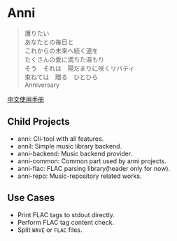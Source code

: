 # Anni

> 護りたい  
> あなたとの毎日と  
> これからの未来へ続く道を  
> たくさんの愛に満ちた温もり  
> そう　それは　陽だまりに咲くリバティ  
> 束ねては　贈る　ひとひら  
> Anniversary

[中文使用手册](https://anni.mmf.moe/)

## Child Projects

- anni: Cli-tool with all features.
- annil: Simple music library backend.
- anni-backend: Music backend provider.
- anni-common: Common part used by anni projects.
- anni-flac: FLAC parsing library(header only for now).
- anni-repo: Music-repository related works.

## Use Cases

- Print FLAC tags to stdout directly.
- Perform FLAC tag content check.
- Split `WAVE` or `FLAC` files.
